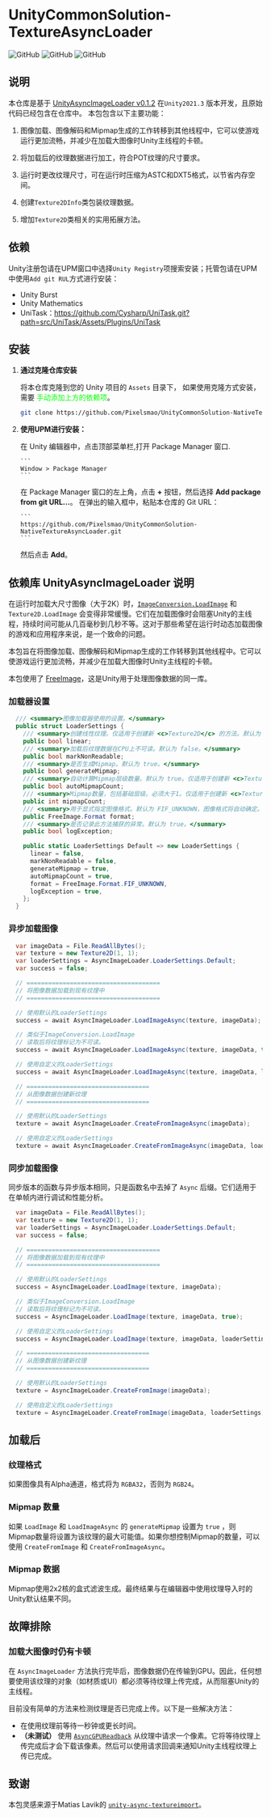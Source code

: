 # UnityCommonSolution-TextureAsyncLoader

![GitHub](https://img.shields.io/badge/Unity-2021.3%2B-blue)
![GitHub](https://img.shields.io/badge/license-MIT-green)
![GitHub](https://img.shields.io/badge/Platform-Windows-red)

## 说明

本仓库是基于 [UnityAsyncImageLoader v0.1.2](https://github.com/Looooong/UnityAsyncImageLoader) 在`Unity2021.3`
版本开发，且原始代码已经包含在仓库中。
本包包含以下主要功能：

1. 图像加载、图像解码和Mipmap生成的工作转移到其他线程中，它可以使游戏运行更加流畅，并减少在加载大图像时Unity主线程的卡顿。

2. 将加载后的纹理数据进行加工，符合POT纹理的尺寸要求。
3. 运行时更改纹理尺寸，可在运行时压缩为ASTC和DXT5格式，以节省内存空间。
4. 创建`Texture2DInfo`类包装纹理数据。
5. 增加`Texture2D`类相关的实用拓展方法。

## 依赖

Unity注册包请在UPM窗口中选择`Unity Registry`项搜索安装；托管包请在UPM中使用`Add git RUL`方式进行安装：

+ Unity Burst
+ Unity Mathematics
+ UniTask：https://github.com/Cysharp/UniTask.git?path=src/UniTask/Assets/Plugins/UniTask

## 安装

1. **通过克隆仓库安装**

   将本仓库克隆到您的 Unity 项目的 `Assets` 目录下， 如果使用克隆方式安装，需要<span style="color: #00ff00;">
   手动添加上方的依赖项</span>。

   ```bash
   git clone https://github.com/Pixelsmao/UnityCommonSolution-NativeTextureAsyncLoader.git
   ```


2. **使用UPM进行安装：**

   在 Unity 编辑器中，点击顶部菜单栏,打开 Package Manager 窗口.

       ```
       Window > Package Manager
       ```

   在 Package Manager 窗口的左上角，点击 **+** 按钮，然后选择 **Add package from git URL...**。
   在弹出的输入框中，粘贴本仓库的 Git URL：

       ```
       https://github.com/Pixelsmao/UnityCommonSolution-NativeTextureAsyncLoader.git
       ```

   然后点击 **Add**。

## 依赖库 UnityAsyncImageLoader 说明

在运行时加载大尺寸图像（大于2K）时，[`ImageConversion.LoadImage`](https://docs.unity3d.com/ScriptReference/ImageConversion.LoadImage.html)
和 `Texture2D.LoadImage` 会变得非常缓慢。它们在加载图像时会阻塞Unity的主线程，持续时间可能从几百毫秒到几秒不等。这对于那些希望在运行时动态加载图像的游戏和应用程序来说，是一个致命的问题。

本包旨在将图像加载、图像解码和Mipmap生成的工作转移到其他线程中。它可以使游戏运行更加流畅，并减少在加载大图像时Unity主线程的卡顿。

本包使用了 [FreeImage](https://freeimage.sourceforge.io/)，这是Unity用于处理图像数据的同一库。

### 加载器设置

```cs
  /// <summary>图像加载器使用的设置。</summary>
  public struct LoaderSettings {
    /// <summary>创建线性纹理。仅适用于创建新 <c>Texture2D</c> 的方法。默认为 false。</summary>
    public bool linear;
    /// <summary>加载后纹理数据在CPU上不可读。默认为 false。</summary>
    public bool markNonReadable;
    /// <summary>是否生成Mipmap。默认为 true。</summary>
    public bool generateMipmap;
    /// <summary>自动计算Mipmap层级数量。默认为 true。仅适用于创建新 <c>Texture2D</c> 的方法。</summary>
    public bool autoMipmapCount;
    /// <summary>Mipmap数量，包括基础层级。必须大于1。仅适用于创建新 <c>Texture2D</c> 的方法。</summary>
    public int mipmapCount;
    /// <summary>用于显式指定图像格式。默认为 FIF_UNKNOWN，图像格式将自动确定。</summary>
    public FreeImage.Format format;
    /// <summary>是否记录此方法捕获的异常。默认为 true。</summary>
    public bool logException;

    public static LoaderSettings Default => new LoaderSettings {
      linear = false,
      markNonReadable = false,
      generateMipmap = true,
      autoMipmapCount = true,
      format = FreeImage.Format.FIF_UNKNOWN,
      logException = true,
    };
  }
```

### 异步加载图像

```cs
  var imageData = File.ReadAllBytes();
  var texture = new Texture2D(1, 1);
  var loaderSettings = AsyncImageLoader.LoaderSettings.Default;
  var success = false;

  // =====================================
  // 将图像数据加载到现有纹理中
  // =====================================

  // 使用默认的LoaderSettings
  success = await AsyncImageLoader.LoadImageAsync(texture, imageData);

  // 类似于ImageConversion.LoadImage
  // 读取后将纹理标记为不可读。
  success = await AsyncImageLoader.LoadImageAsync(texture, imageData, true);

  // 使用自定义的LoaderSettings
  success = await AsyncImageLoader.LoadImageAsync(texture, imageData, loaderSettings);

  // ==================================
  // 从图像数据创建新纹理
  // ==================================

  // 使用默认的LoaderSettings
  texture = await AsyncImageLoader.CreateFromImageAsync(imageData);

  // 使用自定义的LoaderSettings
  texture = await AsyncImageLoader.CreateFromImageAsync(imageData, loaderSettings);
```

### 同步加载图像

同步版本的函数与异步版本相同，只是函数名中去掉了 `Async` 后缀。它们适用于在单帧内进行调试和性能分析。

```cs
  var imageData = File.ReadAllBytes();
  var texture = new Texture2D(1, 1);
  var loaderSettings = AsyncImageLoader.LoaderSettings.Default;
  var success = false;

  // =====================================
  // 将图像数据加载到现有纹理中
  // =====================================

  // 使用默认的LoaderSettings
  success = AsyncImageLoader.LoadImage(texture, imageData);

  // 类似于ImageConversion.LoadImage
  // 读取后将纹理标记为不可读。
  success = AsyncImageLoader.LoadImage(texture, imageData, true);

  // 使用自定义的LoaderSettings
  success = AsyncImageLoader.LoadImage(texture, imageData, loaderSettings);

  // ==================================
  // 从图像数据创建新纹理
  // ==================================

  // 使用默认的LoaderSettings
  texture = AsyncImageLoader.CreateFromImage(imageData);

  // 使用自定义的LoaderSettings
  texture = AsyncImageLoader.CreateFromImage(imageData, loaderSettings);
```

## 加载后

### 纹理格式

如果图像具有Alpha通道，格式将为 `RGBA32`，否则为 `RGB24`。

### Mipmap 数量

如果 `LoadImage` 和 `LoadImageAsync` 的 `generateMipmap` 设置为 `true`
，则Mipmap数量将设置为该纹理的最大可能值。如果你想控制Mipmap的数量，可以使用 `CreateFromImage` 和 `CreateFromImageAsync`。

### Mipmap 数据

Mipmap使用2x2核的盒式滤波生成。最终结果与在编辑器中使用纹理导入时的Unity默认结果不同。

## 故障排除

### 加载大图像时仍有卡顿

在 `AsyncImageLoader` 方法执行完毕后，图像数据仍在传输到GPU。因此，任何想要使用该纹理的对象（如材质或UI）都必须等待纹理上传完成，从而阻塞Unity的主线程。

目前没有简单的方法来检测纹理是否已完成上传。以下是一些解决方法：

+ 在使用纹理前等待一秒钟或更长时间。
+ **（未测试）** 使用 [`AsyncGPUReadback`](https://docs.unity3d.com/ScriptReference/Rendering.AsyncGPUReadback.html)
  从纹理中请求一个像素。它将等待纹理上传完成后才会下载该像素。然后可以使用请求回调来通知Unity主线程纹理上传已完成。

## 致谢

本包灵感来源于Matias Lavik的 [`unity-async-textureimport`](https://codeberg.org/matiaslavik/unity-async-textureimport)。